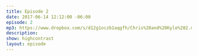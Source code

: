 ```yaml
---
title: Episode 2
date: 2017-06-14 12:12:00 -06:00
episode: 2
mp3: https://www.dropbox.com/s/d12g1oczb1aqgfh/Chris%20and%20Kyle%202.mp3
description: 
show: highcontrast
layout: episode
---
```


